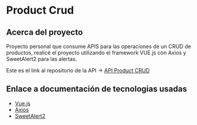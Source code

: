 # Product Crud

## Acerca del proyecto

Proyecto personal que consume APIS para las operaciones de un CRUD de productos, realicé el proyecto utilizando el framework VUE.js con Axios y SweetAlert2 para las alertas.

Este es el link al repositorio de la API -> [API Product CRUD](https://github.com/Alex-Jhordan/api-product-crud)

## Enlace a documentación de tecnologias usadas

- [Vue.js](https://vuejs.org/guide/quick-start.html)
- [Axios](https://axios-http.com/docs/intro)
- [SweetAlert2](https://sweetalert2.github.io/)

